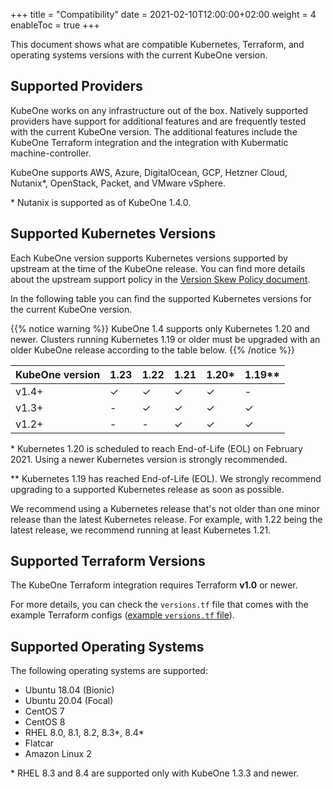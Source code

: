 +++
title = "Compatibility"
date = 2021-02-10T12:00:00+02:00
weight = 4
enableToc = true
+++

This document shows what are compatible Kubernetes, Terraform, and operating
systems versions with the current KubeOne version.

## Supported Providers

KubeOne works on any infrastructure out of the box. Natively supported
providers have support for additional features and are frequently tested with
the current KubeOne version. The additional features include the KubeOne
Terraform integration and the integration with Kubermatic machine-controller.

KubeOne supports AWS, Azure, DigitalOcean, GCP, Hetzner Cloud, Nutanix\*,
OpenStack, Packet, and VMware vSphere.

\* Nutanix is supported as of KubeOne 1.4.0.

## Supported Kubernetes Versions

Each KubeOne version supports Kubernetes versions supported by upstream at the
time of the KubeOne release. You can find more details about the upstream
support policy in the [Version Skew Policy document][upstream-supported-versions].

In the following table you can find the supported Kubernetes versions for the
current KubeOne version.

{{% notice warning %}}
KubeOne 1.4 supports only Kubernetes 1.20 and newer. Clusters running
Kubernetes 1.19 or older must be upgraded with an older KubeOne release
according to the table below.
{{% /notice %}}

| KubeOne version | 1.23  | 1.22  | 1.21  | 1.20\*  | 1.19\*\* |
| --------------- | ----- | ----- | ----- | ------- | -------- |
| v1.4+           | ✓     | ✓     | ✓     | ✓       | -        |
| v1.3+           | -     | ✓     | ✓     | ✓       | ✓        |
| v1.2+           | -     | -     | ✓     | ✓       | ✓        |

\* Kubernetes 1.20 is scheduled to reach End-of-Life (EOL) on February 2021.
Using a newer Kubernetes version is strongly recommended.

\*\* Kubernetes 1.19 has reached End-of-Life (EOL). We strongly recommend
upgrading to a supported Kubernetes release as soon as possible.

We recommend using a Kubernetes release that's not older than one minor release
than the latest Kubernetes release. For example, with 1.22 being the latest
release, we recommend running at least Kubernetes 1.21.

## Supported Terraform Versions

The KubeOne Terraform integration requires Terraform **v1.0** or newer.

For more details, you can check the `versions.tf` file that comes with the
example Terraform configs ([example `versions.tf` file][aws-versions-tf]).

## Supported Operating Systems

The following operating systems are supported:

* Ubuntu 18.04 (Bionic)
* Ubuntu 20.04 (Focal)
* CentOS 7
* CentOS 8
* RHEL 8.0, 8.1, 8.2, 8.3\*, 8.4\*
* Flatcar
* Amazon Linux 2

\* RHEL 8.3 and 8.4 are supported only with KubeOne 1.3.3 and newer.

[upstream-supported-versions]: https://kubernetes.io/docs/setup/release/version-skew-policy/#supported-versions
[kubernetes-issue-93194]: https://github.com/kubernetes/kubernetes/issues/93194
[terraform-configs]: https://github.com/kubermatic/kubeone/tree/master/examples/terraform
[aws-versions-tf]: https://github.com/kubermatic/kubeone/blob/master/examples/terraform/aws/versions.tf
